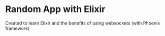 # Random App with Elixir
Created to learn Elixir and the benefits of using websockets (with Phoenix framework)
